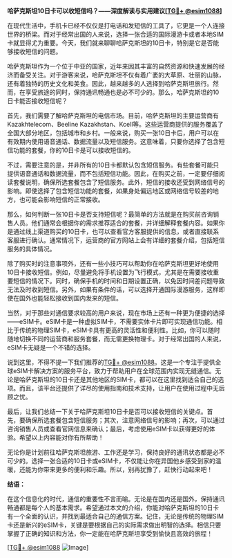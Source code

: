 **哈萨克斯坦10日卡可以收短信吗？——深度解读与实用建议[[TG💪+ @esim1088](https://t.me/s/esim1088)]**

在现代生活中，手机卡已经不仅仅是打电话和发短信的工具了，它更是一个人连接世界的桥梁。而对于经常出国的人来说，选择一张合适的国际漫游卡或者本地SIM卡就显得尤为重要。今天，我们就来聊聊哈萨克斯坦的10日卡，特别是它是否能够接收短信的问题。

哈萨克斯坦作为一个位于中亚的国家，近年来因其丰富的自然资源和快速发展的经济而备受关注。对于游客来说，哈萨克斯坦不仅有着广袤的大草原、壮丽的山脉，还有着独特的历史文化和美食。因此，越来越多的人选择到哈萨克斯坦旅行。然而，在享受旅途的同时，保持通讯畅通也是必不可少的。那么，哈萨克斯坦的10日卡能否接收短信呢？

首先，我们需要了解哈萨克斯坦的电信市场。目前，哈萨克斯坦的主要运营商有Kazakhtelecom、Beeline Kazakhstan、Kcell等。这些运营商提供的服务覆盖了全国大部分地区，包括城市和乡村。一般来说，购买一张10日卡后，用户可以在有效期内使用语音通话、数据流量以及短信服务。这意味着，只要你选择了包含短信功能的套餐，你的10日卡是可以接收短信的。

不过，需要注意的是，并非所有的10日卡都默认包含短信服务。有些套餐可能只提供语音通话和数据流量，而不包括短信功能。因此，在购买之前，一定要仔细阅读套餐说明，确保所选套餐包含了短信服务。此外，短信的接收还受到网络信号的影响。即使选择了包含短信功能的套餐，如果身处偏远地区或网络信号较差的地方，也可能会影响短信的正常接收。

那么，如何判断一张10日卡是否支持短信呢？最简单的方法就是在购买前咨询销售人员。他们通常会根据你的需求推荐适合的套餐，并详细解释套餐内容。如果你是通过线上渠道购买的10日卡，也可以查看官方客服提供的信息，或者直接联系客服进行确认。通常情况下，运营商的官方网站上会有详细的套餐介绍，包括短信服务的具体情况。

除了购买时的注意事项外，还有一些小技巧可以帮助你在哈萨克斯坦更好地使用10日卡接收短信。例如，尽量避免将手机设置为飞行模式，尤其是在需要接收重要短信的情况下。同时，确保手机的时间和日期设置正确，以免因时间差问题导致无法及时收到短信。另外，如果有条件的话，可以选择开通国际漫游服务，这样即使在国外也能轻松接收到国内发来的短信。

当然，对于那些对通信要求较高的用户来说，现在市场上还有一种更为便捷的选择——eSIM卡。eSIM卡是一种虚拟SIM卡，不需要实体卡片即可实现通信功能。相比于传统的物理SIM卡，eSIM卡具有更高的灵活性和便利性。比如，你可以随时随地切换不同的运营商和服务套餐，而无需更换物理卡。对于经常出国的人来说，eSIM卡无疑是一个不错的选择。

说到这里，不得不提一下我们推荐的[TG💪+ @esim1088](https://t.me/s/esim1088)。这是一个专注于提供全球eSIM卡解决方案的服务平台，致力于帮助用户在全球范围内实现无缝通信。无论是哈萨克斯坦的10日卡还是其他地区的SIM卡，都可以在这里找到适合自己的选项。而且，该平台还提供了详尽的使用指南和技术支持，让用户在使用过程中无后顾之忧。

最后，让我们总结一下关于哈萨克斯坦10日卡是否可以接收短信的关键点。首先，要确保所选套餐包含短信服务；其次，注意网络信号的影响；再次，可以通过咨询销售人员或查看官网信息来确认；最后，考虑使用eSIM卡以获得更好的体验。希望以上内容能对你有所帮助！

无论你是计划前往哈萨克斯坦旅游、工作还是学习，保持良好的通讯状态都是必不可少的。选择一张合适的10日卡或eSIM卡，不仅能让你在异国他乡感受到家的温暖，还能为你带来更多的便利和乐趣。所以，别再犹豫了，赶快行动起来吧！

**结语：**

在这个信息化的时代，通信的重要性不言而喻。无论是在国内还是国外，保持通讯畅通都是每个人的基本需求。希望通过本文的介绍，你能对哈萨克斯坦的10日卡有一个全面的认识，并找到最适合自己的通信方案。记住，无论是传统的物理SIM卡还是新兴的eSIM卡，关键是要根据自己的实际需求做出明智的选择。相信只要掌握了正确的知识和方法，你一定能在哈萨克斯坦享受到愉快且高效的旅程！

[[TG💪+ @esim1088](https://t.me/s/esim1088) ![Image](https://i.postimg.cc/4NQfJmqS/Snipaste-2025-05-13-00-14-12.png)]